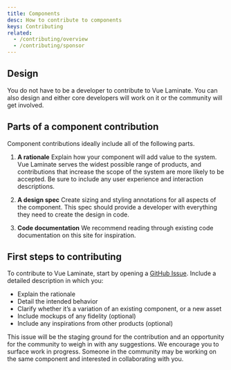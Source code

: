 ```yaml
---
title: Components
desc: How to contribute to components
keys: Contributing
related:
  - /contributing/overview
  - /contributing/sponsor
---
```


## Design

You do not have to be a developer to contribute to Vue Laminate. You can also design and either core developers will work on it or the community will get involved.

## Parts of a component contribution

Component contributions ideally include all of the following parts.

1. **A rationale**
Explain how your component will add value to the system. Vue Laminate serves the widest possible range of products, and contributions that increase the scope of the system are more likely to be accepted. Be sure to include any user experience and interaction descriptions.

2. **A design spec**
Create sizing and styling annotations for all aspects of the component. This spec should provide a developer with everything they need to create the design in code.

3. **Code documentation**
We recommend reading through existing code documentation on this site for inspiration.

## First steps to contributing

To contribute to Vue Laminate, start by opening a [GitHub Issue](https://github.com/hawkeye64/vue-laminate/issues). Include a detailed description in which you:

- Explain the rationale
- Detail the intended behavior
- Clarify whether it’s a variation of an existing component, or a new asset
- Include mockups of any fidelity (optional)
- Include any inspirations from other products (optional)

This issue will be the staging ground for the contribution and an opportunity for the community to weigh in with any suggestions. We encourage you to surface work in progress. Someone in the community may be working on the same component and interested in collaborating with you.